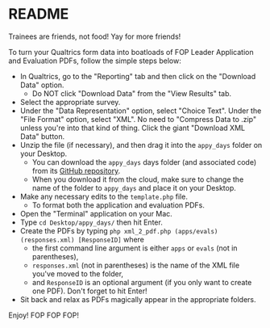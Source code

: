 # README #

Trainees are friends, not food! Yay for more friends!

To turn your Qualtrics form data into boatloads of FOP Leader Application and Evaluation PDFs, follow the simple steps below:

- In Qualtrics, go to the "Reporting" tab and then click on the "Download Data" option.
	- Do NOT click "Download Data" from the "View Results" tab.
- Select the appropriate survey.
- Under the "Data Representation" option, select "Choice Text". Under the "File Format" option, select "XML". No need to "Compress Data to .zip" unless you're into that kind of thing. Click the giant "Download XML Data" button.
- Unzip the file (if necessary), and then drag it into the `appy_days` folder on your Desktop.
	- You can download the `appy_days` days folder (and associated code) from its [GitHub repository](https://github.com/harvardfop/appy_days).
	- When you download it from the cloud, make sure to change the name of the folder to `appy_days` and place it on your Desktop.
- Make any necessary edits to the `template.php` file.
	- To format both the application and evaluation PDFs.
- Open the "Terminal" application on your Mac.
- Type `cd Desktop/appy_days/` then hit Enter.
- Create the PDFs by typing `php xml_2_pdf.php (apps/evals) (responses.xml) [ResponseID]` where
	- the first command line argument is either `apps` or `evals` (not in parentheses),
	- `responses.xml` (not in parentheses) is the name of the XML file you've moved to the folder,
	- and `ResponseID` is an optional argument (if you only want to create one PDF). Don't forget to hit Enter!
- Sit back and relax as PDFs magically appear in the appropriate folders.

Enjoy! FOP FOP FOP!
